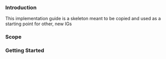 ### Introduction

This implementation guide is a skeleton meant to be copied and used as a starting point for other, new IGs


### Scope

### Getting Started
